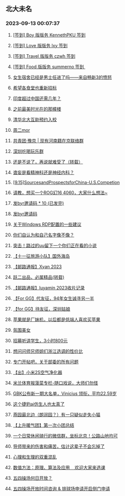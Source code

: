 ## 北大未名 
### 2023-09-13 00:07:37

1. [[签到] Boy 版版务 KennethPKU 签到](https://bbs.pku.edu.cn/v2/post-read.php?bid=751&threadid=18643445)

2. [[签到] Love 版版务 lxy 签到](https://bbs.pku.edu.cn/v2/post-read.php?bid=751&threadid=18641796)

3. [[签到] Travel 版版务 czwh 签到](https://bbs.pku.edu.cn/v2/post-read.php?bid=662&threadid=18643433)

4. [[签到] Food 版版务 summerno 签到 ](https://bbs.pku.edu.cn/v2/post-read.php?bid=662&threadid=18643403)

5. [女生宿舍已经是男士任进了吗——来自畅新3的愤怒](https://bbs.pku.edu.cn/v2/post-read.php?bid=1431&threadid=18643152)

6. [希望各食堂也重新招标](https://bbs.pku.edu.cn/v2/post-read.php?bid=138&threadid=18642316)

7. [印度超过中国还需几年？](https://bbs.pku.edu.cn/v2/post-read.php?bid=155&threadid=18607380)

8. [之前最美时光在的那幢楼](https://bbs.pku.edu.cn/v2/post-read.php?bid=1431&threadid=18642127)

9. [清华北大互助预约入校](https://bbs.pku.edu.cn/v2/post-read.php?bid=104&threadid=18617367)

10. [周二mor](https://bbs.pku.edu.cn/v2/post-read.php?bid=468&threadid=18642709)

11. [共青团·豫京 | 现有河南籍在京联络群](https://bbs.pku.edu.cn/v2/post-read.php?bid=174&threadid=18643492)

12. [深圳吃喝玩乐群](https://bbs.pku.edu.cn/v2/post-read.php?bid=486&threadid=18578278)

13. [还是不说了，再说就难受了（转载）](https://bbs.pku.edu.cn/v2/post-read.php?bid=606&threadid=18631523)

14. [谵妄是看精神科还是神经内科？](https://bbs.pku.edu.cn/v2/post-read.php?bid=244&threadid=18617696)

15. [[9.15]SourcesandProspectsforChina-U.S.Competion](https://bbs.pku.edu.cn/v2/post-read.php?bid=342&threadid=18642998)

16. [请教，想买一个ROG幻16 4060，大家什么想法~](https://bbs.pku.edu.cn/v2/post-read.php?bid=484&threadid=18643238)

17. [发byr邀请码 * 10 (已发完)](https://bbs.pku.edu.cn/v2/post-read.php?bid=209&threadid=18641353)

18. [发byr邀请码](https://bbs.pku.edu.cn/v2/post-read.php?bid=209&threadid=18564659)

19. [关于Windows RDP配置的一些建议](https://bbs.pku.edu.cn/v2/post-read.php?bid=35&threadid=18641200)

20. [你们自认为和自己名字像不像？](https://bbs.pku.edu.cn/v2/post-read.php?bid=338&threadid=18642916)

21. [突击！路过的uu留下一个你们正在看的小说](https://bbs.pku.edu.cn/v2/post-read.php?bid=1064&threadid=18516302)

22. [【十一征旅游小队】国外海岛](https://bbs.pku.edu.cn/v2/post-read.php?bid=94&threadid=18642119)

23. [【邮路通报】Xyan 2023](https://bbs.pku.edu.cn/v2/post-read.php?bid=1367&threadid=18464517)

24. [跃二出品，必属精品(转载)](https://bbs.pku.edu.cn/v2/post-read.php?bid=72&threadid=18630985)

25. [【邮路通报】luyamin 2023收片记录](https://bbs.pku.edu.cn/v2/post-read.php?bid=1367&threadid=18475337)

26. [【For GG】代友征，94年女生诚寻另一半](https://bbs.pku.edu.cn/v2/post-read.php?bid=167&threadid=18643066)

27. [【for GG】待友征，深圳姑娘](https://bbs.pku.edu.cn/v2/post-read.php?bid=167&threadid=18643452)

28. [苹果就是厂妹机，以后都是低端人喜欢买苹果](https://bbs.pku.edu.cn/v2/post-read.php?bid=414&threadid=18642254)

29. [氛围美女](https://bbs.pku.edu.cn/v2/post-read.php?bid=414&threadid=18643144)

30. [招募听讲学生，3小时800元](https://bbs.pku.edu.cn/v2/post-read.php?bid=419&threadid=18641452)

31. [想问问师兄师姐们浙江选调的性价比](https://bbs.pku.edu.cn/v2/post-read.php?bid=99&threadid=18642838)

32. [专门开帖吧，关于部委的所有问题](https://bbs.pku.edu.cn/v2/post-read.php?bid=99&threadid=18389715)

33. [【出】小米2S空气净化器](https://bbs.pku.edu.cn/v2/post-read.php?bid=71&threadid=18643464)

34. [米兰体育报菠菜专栏-随口戏说，大师们勿怪](https://bbs.pku.edu.cn/v2/post-read.php?bid=519&threadid=18642236)

35. [GBK公布新一期大名单，Vinicius 领衔，平均22.59岁](https://bbs.pku.edu.cn/v2/post-read.php?bid=519&threadid=18642901)

36. [这个捷豹ai仿生人也太真了](https://bbs.pku.edu.cn/v2/post-read.php?bid=643&threadid=18643392)

37. [燕园最北边（朗润园？）有一只疑似走失小猫](https://bbs.pku.edu.cn/v2/post-read.php?bid=783&threadid=18642417)

38. [【上升暖气团】第一次小团总结](https://bbs.pku.edu.cn/v2/post-read.php?bid=696&threadid=18643005)

39. [一个日常休闲骑行的微信群，坐标北京！公路山地均可](https://bbs.pku.edu.cn/v2/post-read.php?bid=193&threadid=18343491)

40. [导师带来的伤害和痛苦，估计这辈子不会忘掉了](https://bbs.pku.edu.cn/v2/post-read.php?bid=690&threadid=18305306)

41. [心理和生理的双重混乱](https://bbs.pku.edu.cn/v2/post-read.php?bid=690&threadid=18621829)

42. [数值方法：原理、算法及应用    欢迎大家来选课](https://bbs.pku.edu.cn/v2/post-read.php?bid=1408&threadid=18376256)

43. [五四操场何日开放？](https://bbs.pku.edu.cn/v2/post-read.php?bid=438&threadid=18636875)

44. [五四操场开放时间咨询 & 排球场申请开启侧门申请](https://bbs.pku.edu.cn/v2/post-read.php?bid=438&threadid=18643044)

